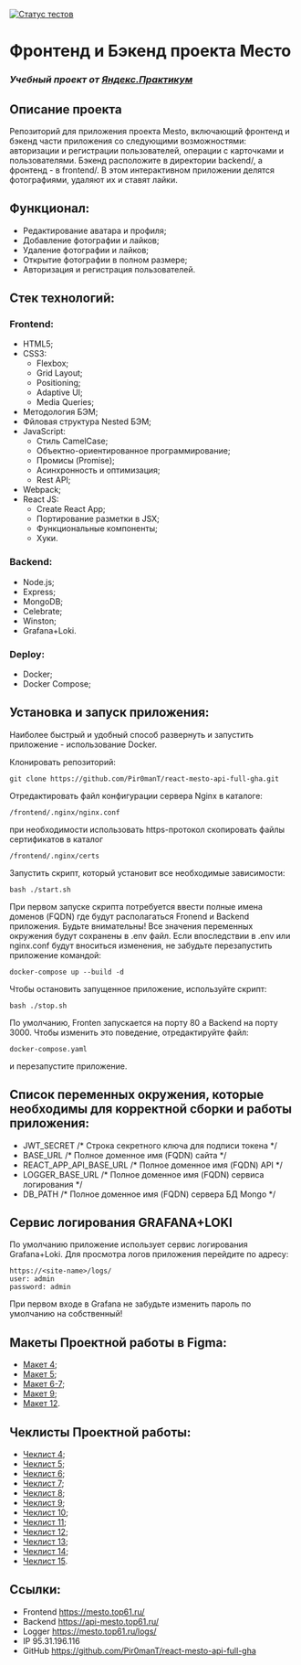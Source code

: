 [![Статус тестов](../../actions/workflows/tests.yml/badge.svg)](../../actions/workflows/tests.yml)

# Фронтенд и Бэкенд проекта Место
### *Учебный проект от [Яндекс.Практикум](https://practicum.yandex.ru/web/)*

## Описание проекта
Репозиторий для приложения проекта Mesto, включающий фронтенд и бэкенд части приложения со следующими возможностями: авторизации и регистрации пользователей, операции с карточками и пользователями. Бэкенд расположите в директории backend/, а фронтенд - в frontend/. В этом интерактивном приложении делятся фотографиями, удаляют их и ставят лайки.

## Функционал:
- Редактирование аватара и профиля;
- Добавление фотографии и лайков;
- Удаление фотографии и лайков;
- Открытие фотографии в полном размере;
- Авторизация и регистрация пользователей.

## Стек технологий:
### Frontend:
- HTML5;
- CSS3:
    - Flexbox;
    - Grid Layout;
    - Positioning;
    - Adaptive UI;
    - Media Queries;
- Методология БЭМ;
- Фйловая структура Nested БЭМ;
- JavaScript:
    - Стиль CamelCase;
    - Объектно-ориентированное программирование;
    - Промисы (Promise);
    - Асинхронность и оптимизация;
    - Rest API;
- Webpack;
- React JS:
    - Create React App;
    - Портирование разметки в JSX;
    - Функциональные компоненты;
    - Хуки.

### Backend:
- Node.js;
- Express;
- MongoDB;
- Сelebrate;
- Winston;
- Grafana+Loki.

### Deploy:
- Docker;
- Docker Compose;
## Установка и запуск приложения:

Наиболее быстрый и удобный способ развернуть и запустить приложение - использование 
Docker. 

Клонировать репозиторий:

    git clone https://github.com/Pir0manT/react-mesto-api-full-gha.git

Отредактировать файл конфигурации сервера Nginx в каталоге: 

    /frontend/.nginx/nginx.conf

при необходимости иcпользовать https-протокол скопировать файлы сертификатов
в каталог

    /frontend/.nginx/certs
    

Запустить скрипт, который установит все необходимые зависимости:

    bash ./start.sh

При первом запуске скрипта потребуется ввести полные имена доменов (FQDN) где будут располагаться Fronend и Backend приложения.
Будьте внимательны! Все значения переменных окружения будут сохранены в .env файл.
Если впоследствии в .env или nginx.conf будут вноситься изменения, не забудьте перезапустить приложение командой:

    docker-compose up --build -d

Чтобы остановить запущенное приложение, используйте скрипт:

    bash ./stop.sh

По умолчанию, Fronten запускается на порту 80 а Backend на порту 3000. Чтобы изменить это поведение, отредактируйте файл:

    docker-compose.yaml

и перезапустите приложение.

## Список переменных окружения, которые необходимы для корректной сборки и работы приложения:
- JWT_SECRET /* Строка секретного ключа для подписи токена */
- BASE_URL /* Полное доменное имя (FQDN) сайта */ 
- REACT_APP_API_BASE_URL /* Полное доменное имя (FQDN) API */
- LOGGER_BASE_URL /* Полное доменное имя (FQDN) сервиса логирования */
- DB_PATH /* Полное доменное имя (FQDN) сервера БД Mongo */

## Сервис логирования GRAFANA+LOKI

По умолчанию приложение использует сервис логирования Grafana+Loki. Для просмотра логов приложения перейдите по адресу:

    https://<site-name>/logs/
    user: admin
    password: admin

При первом входе в Grafana не забудьте изменить пароль по умолчанию на собственный!


## Макеты Проектной работы в Figma:
- [Макет 4](https://www.figma.com/file/2cn9N9jSkmxD84oJik7xL7/JavaScript.-Sprint-4);
- [Макет 5](https://www.figma.com/file/bjyvbKKJN2naO0ucURl2Z0/JavaScript.-Sprint-5);
- [Макет 6-7](https://www.figma.com/file/kRVLKwYG3d1HGLvh7JFWRT/JavaScript.-Sprint-6);
- [Макет 9](https://www.figma.com/file/PSdQFRHoxXJFs2FH8IXViF/JavaScript-9-sprint);
- [Макет 12](https://www.figma.com/file/5H3gsn5lIGPwzBPby9jAOo/JavaScript.-Sprint-12).

## Чеклисты Проектной работы:
- [Чеклист 4](https://code.s3.yandex.net/web-developer/checklists/new-program/checklist-4/index.html);
- [Чеклист 5](https://code.s3.yandex.net/web-developer/checklists/new-program/checklist-5/index.html);
- [Чеклист 6](https://code.s3.yandex.net/web-developer/checklists/new-program/checklist-6/index.html);
- [Чеклист 7](https://code.s3.yandex.net/web-developer/checklists/new-program/checklist-7/index.html);
- [Чеклист 8](https://code.s3.yandex.net/web-developer/checklists/new-program/checklist-8/index.html);
- [Чеклист 9](https://code.s3.yandex.net/web-developer/checklists/new-program/checklist-9/index.html);
- [Чеклист 10](https://code.s3.yandex.net/web-developer/checklists/new-program/checklist-10/index.html);
- [Чеклист 11](https://code.s3.yandex.net/web-developer/checklists/new-program/checklist-11/index.html);
- [Чеклист 12](https://code.s3.yandex.net/web-developer/checklists/new-program/checklist-12/index.html);
- [Чеклист 13](https://code.s3.yandex.net/web-developer/checklists/new-program/checklist-13/index.html);
- [Чеклист 14](https://code.s3.yandex.net/web-developer/checklists/new-program/checklist-14/index.html);
- [Чеклист 15](https://code.s3.yandex.net/web-developer/checklists/new-program/checklist-15/index.html).


## Ссылки:
- Frontend https://mesto.top61.ru/
- Backend https://api-mesto.top61.ru/
- Logger https://mesto.top61.ru/logs/
- IP 95.31.196.116
- GitHub https://github.com/Pir0manT/react-mesto-api-full-gha

